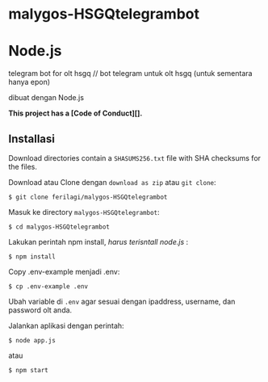 # malygos-HSGQtelegrambot
# Node.js

telegram bot for olt hsgq // bot telegram untuk olt hsgq (untuk sementara hanya epon)

dibuat dengan Node.js

**This project has a [Code of Conduct][].**

## Installasi

Download directories contain a `SHASUMS256.txt` file with SHA checksums for the
files.

Download atau Clone dengan `download as zip` atau `git clone`:
```console
$ git clone ferilagi/malygos-HSGQtelegrambot
```

Masuk ke directory `malygos-HSGQtelegrambot`:
```console
$ cd malygos-HSGQtelegrambot
```

Lakukan perintah npm install, *harus terisntall node.js* :
```console
$ npm install
```

Copy .env-example menjadi .env:
```console
$ cp .env-example .env
```
Ubah variable di `.env` agar sesuai dengan ipaddress, username, dan password olt anda.

Jalankan aplikasi dengan perintah:
```console
$ node app.js
```
atau
```console
$ npm start
```
